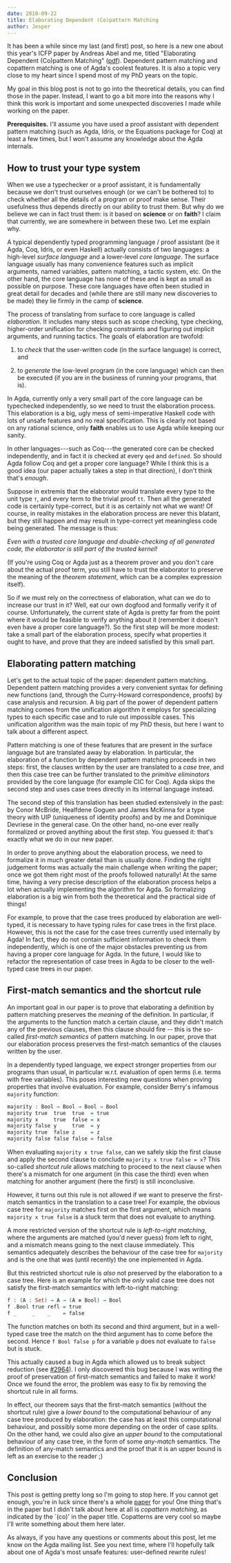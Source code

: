 ```yaml
---
date: 2018-09-22
title: Elaborating Dependent (Co)pattern Matching
author: Jesper
---
```


It has been a while since my last (and first) post, so here is a
new one about this year's ICFP paper by Andreas Abel and me, titled
"Elaborating Dependent (Co)pattern Matching"
([pdf](/files/elaborating-dependent-copattern-matching.pdf)). Dependent
pattern matching and copattern matching is one of Agda's coolest
features. It is also a topic very close to my heart since I spend most
of my PhD years on the topic.

My goal in this blog post is not to go into the theoretical details,
you can find those in the paper. Instead, I want to go a bit more into
the reasons why I think this work is important and some unexpected
discoveries I made while working on the paper.

**Prerequisites.** I'll assume you have used a proof assistant with
  dependent pattern matching (such as Agda, Idris, or the Equations
  package for Coq) at least a few times, but I won't assume any
  knowledge about the Agda internals.

## How to trust your type system

When we use a typechecker or a proof assistant, it is fundamentally
because we don't trust ourselves enough (or we can't be bothered to)
to check whether all the details of a program or proof make sense.
Their usefulness thus depends directly on our ability to trust them.
But why do we believe we can in fact trust them: is it based on
**science** or on **faith**? I claim that currently, we are somewhere
in between these two. Let me explain why.

A typical dependently typed programming language / proof assistant (be
it Agda, Coq, Idris, or even Haskell) actually consists of two
languages: a high-level *surface language* and a lower-level *core
language*. The surface language usually has many convenience features
such as implicit arguments, named variables, pattern matching, a
tactic system, etc. On the other hand, the core language has none of
these and is kept as small as possible on purpose. These core
languages have often been studied in great detail for decades and
(while there are still many new discoveries to be made) they lie
firmly in the camp of **science**.

The process of translating from surface to core language is called
*elaboration*. It includes many steps such as scope checking, type
checking, higher-order unification for checking constraints and
figuring out implicit arguments, and running tactics. The goals of
elaboration are twofold:

1. to *check* that the user-written code (in the surface language) is
   correct, and

2. to *generate* the low-level program (in the core language) which
   can then be executed (if you are in the business of running your
   programs, that is).

In Agda, currently only a very small part of the core language can be
typechecked independently, so we need to trust the elaboration
process. This elaboration is a big, ugly mess of semi-imperative
Haskell code with lots of unsafe features and no real
specification. This is clearly not based on any rational science, only
**faith** enables us to use Agda while keeping our sanity.

In other languages---such as Coq---the generated core can be checked
independently, and in fact it *is* checked at every `qed` and
`defined`. So should Agda follow Coq and get a proper core language?
While I think this is a good idea (our paper actually takes a step in
that direction), I don't think that's *enough*.

Suppose in extremis that the elaborator would translate every type to
the unit type `⊤`, and every term to the trivial proof `tt`. Then all
the generated code is certainly type-correct, but it is as certainly
not what we want! Of course, in reality mistakes in the elaboration
process are never this blatant, but they still happen and may result
in type-correct yet meaningless code being generated.  The message is
thus:

  *Even with a trusted core language and double-checking of all
  generated code, the elaborator is still part of the trusted kernel!*

(If you're using Coq or Agda just as a theorem prover and you don't
care about the actual proof term, you still have to trust the
elaborator to preserve the meaning of the *theorem statement*, which
can be a complex expression itself).

So if we must rely on the correctness of elaboration, what can we do
to increase our trust in it? Well, eat our own dogfood and formally
verify it of course. Unfortunately, the current state of Agda is
pretty far from the point where it would be feasible to verify
anything about it (remember it doesn't even have a proper core
language?). So the first step will be more modest: take a small part
of the elaboration process, specify what properties it ought to have,
and prove that they are indeed satisfied by this small part.


## Elaborating pattern matching

Let's get to the actual topic of the paper: dependent pattern
matching. Dependent pattern matching provides a very convenient syntax
for defining new functions (and, through the Curry-Howard
correspondence, proofs) by case analysis and recursion. A big part of
the power of dependent pattern matching comes from the unification
algorithm it employs for specializing types to each specific case and
to rule out impossible cases. This unification algorithm was the main
topic of my PhD thesis, but here I want to talk about a different aspect.

Pattern matching is one of these features that are present in the
surface language but are translated away by elaboration. In
particular, the elaboration of a function by dependent pattern
matching proceeds in two steps: first, the clauses written by the user
are translated to a *case tree*, and then this case tree can be
further translated to the *primitive eliminators* provided by the core
language (for example CIC for Coq). Agda skips the second step and
uses case trees directly in its internal language instead.

The second step of this translation has been studied extensively in
the past: by Conor McBride, Healfdene Goguen and James McKinna for a
type theory with UIP (uniqueness of identity proofs) and by me and
Dominique Devriese in the general case. On the other hand, no-one ever
really formalized or proved anything about the first step. You guessed
it: that's exactly what we do in our new paper.

In order to prove anything about the elaboration process, we need to
formalize it in much greater detail than is usually done. Finding the
right judgement forms was actually the main challenge when writing the
paper; once we got them right most of the proofs followed naturally!
At the same time, having a very precise description of the elaboration
process helps a lot when actually implementing the algorithm for
Agda. So formalizing elaboration is a big win from both the
theoretical and the practical side of things!

For example, to prove that the case trees produced by elaboration are
well-typed, it is necessary to have typing rules for case trees in the
first place. However, this is not the case for the case trees
currently used internally by Agda! In fact, they do not contain
sufficient information to check them independently, which is one of
the major obstacles preventing us from having a proper core language
for Agda.  In the future, I would like to refactor the representation
of case trees in Agda to be closer to the well-typed case trees in our
paper.

## First-match semantics and the shortcut rule

An important goal in our paper is to prove that elaborating a
definition by pattern matching preserves the *meaning* of the
definition. In particular, if the arguments to the function match a
certain clause, and they didn't match any of the previous clauses,
then this clause should fire -- this is the so-called *first-match
semantics* of pattern matching. In our paper, prove that our
elaboration process preserves the first-match semantics of the clauses
written by the user.

In a dependently typed language, we expect stronger properties from
our programs than usual, in particular w.r.t. evaluation of open terms
(i.e. terms with free variables). This poses interesting new questions
when proving properties that involve evaluation. For example, consider
Berry's infamous `majority` function:

```agda
majority : Bool → Bool → Bool → Bool
majority true  true  true  = true
majority x     true  false = x
majority false y     true  = y
majority true  false z     = z
majority false false false = false
```

When evaluating `majority x true false`, can we safely skip the first
clause and apply the second clause to conclude `majority x true false
= x`? This so-called *shortcut rule* allows matching to proceed to the
next clause when there's a mismatch for one argument (in this case the
third) even when matching for another argument (here the first) is
still inconclusive.

However, it turns out this rule is not allowed if we want to preserve
the first-match semantics in the translation to a case tree! For
example, the obvious case tree for `majority` matches first on the
first argument, which means `majority x true false` is a stuck term
that does not evaluate to anything.

A more restricted version of the shortcut rule is *left-to-right
matching*, where the arguments are matched (you'd never guess) from
left to right, and a mismatch means going to the next clause
immediately. This semantics adequately describes the behaviour of the
case tree for `majority` and is the one that was (until recently)
the one implemented in Agda.

But this restricted shortcut rule is *also* not preserved by the
elaboration to a case tree.  Here is an example for which the *only*
valid case tree does not satisfy the first-match semantics with
left-to-right matching:

```agda
f : (A : Set) → A → (A ≡ Bool) → Bool
f .Bool true refl = true
f _     _    _    = false
```

The function matches on both its second and third argument, but in a
well-typed case tree the match on the third argument has to come
before the second. Hence `f Bool false p` for a variable `p` does not
evaluate to `false` but is stuck.

This actually caused a bug in Agda which allowed us to break subject
reduction (see [#2964](https://github.com/agda/agda/issues/2964)). I
only discovered this bug because I was writing the proof of
preservation of first-match semantics and failed to make it work!
Once we found the error, the problem was easy to fix by removing the
shortcut rule in all forms.

In effect, our theorem says that the first-match semantics (without
the shortcut rule) give a *lower bound* to the computational behaviour
of any case tree produced by elaboration: the case has at least this
computational behaviour, and possibly some more depending on the order
of case splits. On the other hand, we could also give an *upper bound*
to the computational behaviour of any case tree, in the form of some
*any-match* semantics. The definition of any-match semantics and the
proof that it is an upper bound is left as an exercise to the reader
;)


## Conclusion

This post is getting pretty long so I'm going to stop here. If you
cannot get enough, you're in luck since there's a whole
[paper](/files/elaborating-dependent-copattern-matching.pdf) for you!
One thing that's in the paper but I didn't talk about here at all is
*copattern matching*, as indicated by the `(co)' in the paper
title. Copatterns are very cool so maybe I'll write something about
them here later.

As always, if you have any questions or comments about this post, let
me know on the Agda mailing list. See you next time, where I'll
hopefully talk about one of Agda's most unsafe features: user-defined
rewrite rules!





